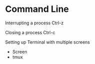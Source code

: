 # Command Line

Interrupting a process
Ctrl-z

Closing a process
Ctrl-c

Setting up Terminal with multiple screens
* Screen
* tmux
